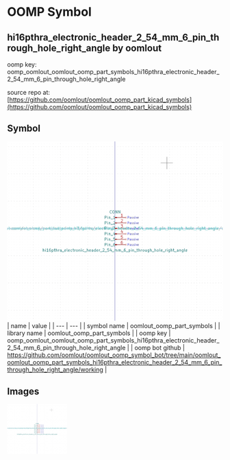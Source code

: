 # OOMP Symbol  
## hi16pthra_electronic_header_2_54_mm_6_pin_through_hole_right_angle  by oomlout  
  
oomp key: oomp_oomlout_oomlout_oomp_part_symbols_hi16pthra_electronic_header_2_54_mm_6_pin_through_hole_right_angle  
  
source repo at: [https://github.com/oomlout/oomlout_oomp_part_kicad_symbols](https://github.com/oomlout/oomlout_oomp_part_kicad_symbols)  
## Symbol  
  
[![working.png](working_600.png)](working.png)  
| name | value | 
| --- | --- | 
| symbol name | oomlout_oomp_part_symbols | 
| library name | oomlout_oomp_part_symbols | 
| oomp key | oomp_oomlout_oomlout_oomp_part_symbols_hi16pthra_electronic_header_2_54_mm_6_pin_through_hole_right_angle | 
| oomp bot github | https://github.com/oomlout/oomlout_oomp_symbol_bot/tree/main/oomlout_oomlout_oomp_part_symbols_hi16pthra_electronic_header_2_54_mm_6_pin_through_hole_right_angle/working | 
## Images  
  
[![working.png](working_140.png)](working.png)  
